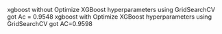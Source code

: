 xgboost without Optimize XGBoost hyperparameters using GridSearchCV got Ac = 0.9548
xgboost with Optimize XGBoost hyperparameters using GridSearchCV got AC=0.9598
